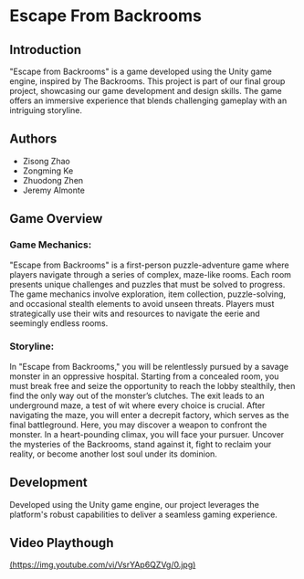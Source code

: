 # Escape From Backrooms

## Introduction

"Escape from Backrooms" is a game developed using the Unity game engine, inspired by The Backrooms. This project is part of our final group project, showcasing our game development and design skills. The game offers an immersive experience that blends challenging gameplay with an intriguing storyline.

## Authors

- Zisong Zhao
- Zongming Ke
- Zhuodong Zhen
- Jeremy Almonte

## Game Overview

### Game Mechanics:
"Escape from Backrooms" is a first-person puzzle-adventure game where players navigate through a series of complex, maze-like rooms. Each room presents unique challenges and puzzles that must be solved to progress. The game mechanics involve exploration, item collection, puzzle-solving, and occasional stealth elements to avoid unseen threats. Players must strategically use their wits and resources to navigate the eerie and seemingly endless rooms.

### Storyline:
In "Escape from Backrooms," you will be relentlessly pursued by a savage monster in an oppressive hospital. Starting from a concealed room, you must break free and seize the opportunity to reach the lobby stealthily, then find the only way out of the monster’s clutches. The exit leads to an underground maze, a test of wit where every choice is crucial. After navigating the maze, you will enter a decrepit factory, which serves as the final battleground. Here, you may discover a weapon to confront the monster. In a heart-pounding climax, you will face your pursuer. Uncover the mysteries of the Backrooms, stand against it, fight to reclaim your reality, or become another lost soul under its dominion.

## Development

Developed using the Unity game engine, our project leverages the platform's robust capabilities to deliver a seamless gaming experience. 

## Video Playthough
[(https://img.youtube.com/vi/VsrYAp6QZVg/0.jpg)](https://www.youtube.com/watch?v=VsrYAp6QZVg)


